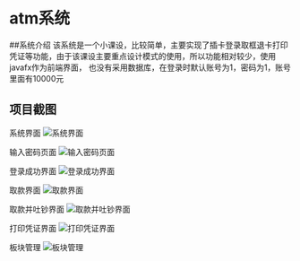 # atm系统
##系统介绍
 该系统是一个小课设，比较简单，主要实现了插卡登录取框退卡打印凭证等功能，由于该课设主要重点设计模式的使用，所以功能相对较少，使用javafx作为前端界面，
 也没有采用数据库，在登录时默认账号为1，密码为1，账号里面有10000元

## 项目截图
系统界面
![系统界面](https://github.com/gitforzzj/atm/blob/master/atm27/images/%E7%99%BB%E5%BD%95%E7%95%8C%E9%9D%A2.png)

输入密码页面
![输入密码页面](https://github.com/gitforzzj/atm/blob/master/atm27/images/%E8%BE%93%E5%85%A5%E5%AF%86%E7%A0%81%E7%95%8C%E9%9D%A2.png)

登录成功界面
![登录成功界面](https://github.com/gitforzzj/atm/blob/master/atm27/images/%E7%99%BB%E5%BD%95%E6%88%90%E5%8A%9F%E7%95%8C%E9%9D%A2.png)

取款界面
![取款界面](https://github.com/gitforzzj/atm/blob/master/atm27/images/%E5%8F%96%E6%AC%BE%E7%95%8C%E9%9D%A2.png)

取款并吐钞界面
![取款并吐钞界面](https://github.com/gitforzzj/atm/blob/master/atm27/images/%E5%8F%96%E5%87%BA300%E5%9D%97%E7%95%8C%E9%9D%A2.png)

打印凭证界面
![打印凭证界面](https://github.com/gitforzzj/atm/blob/master/atm27/images/%E6%89%93%E5%8D%B0%E5%87%AD%E8%AF%81%E7%95%8C%E9%9D%A2.png)

板块管理
![板块管理](https://github.com/gitforzzj/bbs/blob/master/bbs/images/%E6%9D%BF%E5%9D%97%E7%AE%A1%E7%90%86.png)
